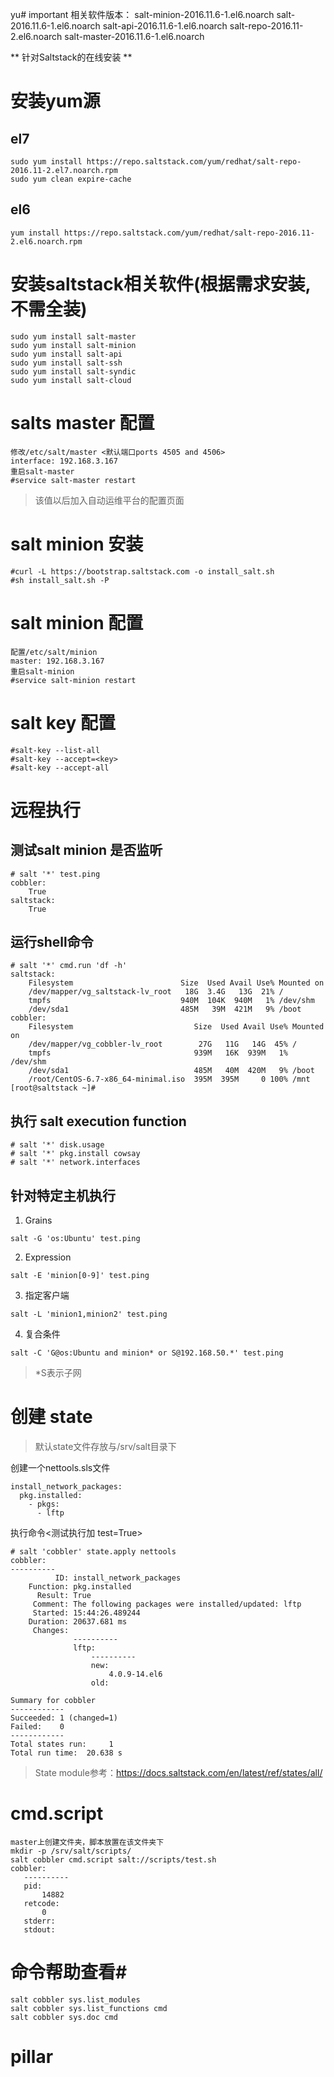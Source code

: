 yu# important 
相关软件版本：
salt-minion-2016.11.6-1.el6.noarch
salt-2016.11.6-1.el6.noarch
salt-api-2016.11.6-1.el6.noarch
salt-repo-2016.11-2.el6.noarch
salt-master-2016.11.6-1.el6.noarch


** 针对Saltstack的在线安装  **

<!-- * 测试环境salt-master 192.168.3.167 用户名root 密码R00t@123

# Salt master 安装 #
```
#curl -L https://bootstrap.saltstack.com -o install_salt.sh
#sh install_salt.sh -P -M
``` -->
# 安装yum源
## el7
```
sudo yum install https://repo.saltstack.com/yum/redhat/salt-repo-2016.11-2.el7.noarch.rpm 
sudo yum clean expire-cache
```
## el6
```
yum install https://repo.saltstack.com/yum/redhat/salt-repo-2016.11-2.el6.noarch.rpm
```

# 安装saltstack相关软件(根据需求安装,不需全装)
```
sudo yum install salt-master
sudo yum install salt-minion
sudo yum install salt-api
sudo yum install salt-ssh
sudo yum install salt-syndic
sudo yum install salt-cloud
```

# salts master 配置 #
```
修改/etc/salt/master <默认端口ports 4505 and 4506>
interface: 192.168.3.167
重启salt-master
#service salt-master restart
```
> 该值以后加入自动运维平台的配置页面

# salt minion 安装 #
```
#curl -L https://bootstrap.saltstack.com -o install_salt.sh
#sh install_salt.sh -P
```

# salt minion 配置 #
```
配置/etc/salt/minion
master: 192.168.3.167
重启salt-minion
#service salt-minion restart
```

# salt key 配置 #
```
#salt-key --list-all
#salt-key --accept=<key>
#salt-key --accept-all
```

# 远程执行 #

## 测试salt minion 是否监听 ##
```
# salt '*' test.ping
cobbler:
    True
saltstack:
    True
```

## 运行shell命令 ##
```
# salt '*' cmd.run 'df -h'
saltstack:
    Filesystem                        Size  Used Avail Use% Mounted on
    /dev/mapper/vg_saltstack-lv_root   18G  3.4G   13G  21% /
    tmpfs                             940M  104K  940M   1% /dev/shm
    /dev/sda1                         485M   39M  421M   9% /boot
cobbler:
    Filesystem                           Size  Used Avail Use% Mounted on
    /dev/mapper/vg_cobbler-lv_root        27G   11G   14G  45% /
    tmpfs                                939M   16K  939M   1% /dev/shm
    /dev/sda1                            485M   40M  420M   9% /boot
    /root/CentOS-6.7-x86_64-minimal.iso  395M  395M     0 100% /mnt
[root@saltstack ~]#
```

## 执行 salt execution function ##
```
# salt '*' disk.usage
# salt '*' pkg.install cowsay
# salt '*' network.interfaces
```
## 针对特定主机执行 ##
1. Grains
```
salt -G 'os:Ubuntu' test.ping
```
2. Expression
```
salt -E 'minion[0-9]' test.ping
```
3. 指定客户端
```
salt -L 'minion1,minion2' test.ping
```
4. 复合条件
```
salt -C 'G@os:Ubuntu and minion* or S@192.168.50.*' test.ping
```
> \*S表示子网

# 创建 state #
> 默认state文件存放与/srv/salt目录下

创建一个nettools.sls文件
```
install_network_packages:
  pkg.installed:
    - pkgs:
      - lftp
```

执行命令<测试执行加 test=True>
```
# salt 'cobbler' state.apply nettools
cobbler:
----------
          ID: install_network_packages
    Function: pkg.installed
      Result: True
     Comment: The following packages were installed/updated: lftp
     Started: 15:44:26.489244
    Duration: 20637.681 ms
     Changes:   
              ----------
              lftp:
                  ----------
                  new:
                      4.0.9-14.el6
                  old:

Summary for cobbler
------------
Succeeded: 1 (changed=1)
Failed:    0
------------
Total states run:     1
Total run time:  20.638 s
```
> State module参考：https://docs.saltstack.com/en/latest/ref/states/all/

# cmd.script #
```
master上创建文件夹，脚本放置在该文件夹下
mkdir -p /srv/salt/scripts/
salt cobbler cmd.script salt://scripts/test.sh
cobbler:
   ----------
   pid:
       14882
   retcode:
       0
   stderr:
   stdout:

```

# 命令帮助查看#
```
salt cobbler sys.list_modules
salt cobbler sys.list_functions cmd
salt cobbler sys.doc cmd
```

# pillar #
